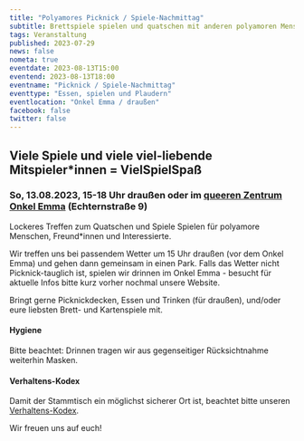 ```yaml
---
title: "Polyamores Picknick / Spiele-Nachmittag"
subtitle: Brettspiele spielen und quatschen mit anderen polyamoren Menschen
tags: Veranstaltung
published: 2023-07-29
news: false
nometa: true
eventdate: 2023-08-13T15:00
eventend: 2023-08-13T18:00
eventname: "Picknick / Spiele-Nachmittag"
eventtype: "Essen, spielen und Plaudern"
eventlocation: "Onkel Emma / draußen"
facebook: false
twitter: false
---
```


## Viele Spiele und viele viel-liebende Mitspieler*innen = VielSpielSpaß

### So, 13.08.2023, 15-18 Uhr draußen oder im [queeren Zentrum Onkel Emma](https://onkel-emma.org/) (Echternstraße 9)

Lockeres Treffen zum Quatschen und Spiele Spielen für polyamore Menschen, Freund*innen und Interessierte.  

Wir treffen uns bei passendem Wetter um 15 Uhr draußen (vor dem Onkel Emma) und gehen dann gemeinsam in einen Park. Falls das Wetter nicht Picknick-tauglich ist, spielen wir drinnen im Onkel Emma - besucht für aktuelle Infos bitte kurz vorher nochmal unsere Website.  

Bringt gerne Picknickdecken, Essen und Trinken (für draußen), und/oder eure liebsten Brett- und Kartenspiele mit.

#### Hygiene

Bitte beachtet: Drinnen tragen wir aus gegenseitiger Rücksichtnahme weiterhin Masken.

#### Verhaltens-Kodex

Damit der Stammtisch ein möglichst sicherer Ort ist, beachtet bitte unseren [Verhaltens-Kodex](/kodex/).

Wir freuen uns auf euch!